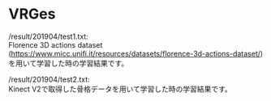# VRGes

/result/201904/test1.txt:  
Florence 3D actions dataset
(https://www.micc.unifi.it/resources/datasets/florence-3d-actions-dataset/)
を用いて学習した時の学習結果です。  
  
/result/201904/test2.txt:  
Kinect V2で取得した骨格データを用いて学習した時の学習結果です。  
